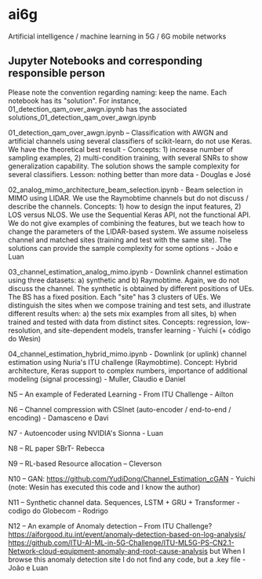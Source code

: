 # ai6g
Artificial intelligence / machine learning in 5G / 6G mobile networks

## Jupyter Notebooks and corresponding responsible person

Please note the convention regarding naming: keep the name. Each notebook has its "solution". For instance, 01_detection_qam_over_awgn.ipynb has the associated solutions_01_detection_qam_over_awgn.ipynb

01_detection_qam_over_awgn.ipynb – Classification with AWGN and artificial channels using several classifiers of scikit-learn, do not use Keras. We have the theoretical best result - Concepts: 1) increase number of sampling examples, 2) multi-condition training, with several SNRs to show generalization capability. The solution shows the sample complexity for several classifiers. Lesson: nothing better than more data - Douglas e José

02_analog_mimo_architecture_beam_selection.ipynb - Beam selection in MIMO using LIDAR. We use the Raymobtime channels but do not discuss / describe the channels. Concepts: 1) how to design the input features, 2) LOS versus NLOS. We use the Sequential Keras API, not the functional API. We do not give examples of combining the features, but we teach how to change the parameters of the LIDAR-based system. We assume noiseless channel and matched sites (training and test with the same site). The solutions can provide the sample complexity for some options - João e Luan

03_channel_estimation_analog_mimo.ipynb - Downlink channel estimation using three datasets: a) synthetic and b) Raymobtime. Again, we do not discuss the channel. The synthetic is obtained by different positions of UEs. The BS has a fixed position. Each "site" has 3 clusters of UEs. We distinguish the sites when we compose training and test sets, and illustrate different results when: a) the sets mix examples from all sites, b) when trained and tested with data from distinct sites. Concepts: regression, low-resolution, and site-dependent models, transfer learning - Yuichi (+ código do Wesin)

04_channel_estimation_hybrid_mimo.ipynb - Downlink (or uplink) channel estimation using Nuria's ITU challenge (Raymobtime). Concept: Hybrid architecture, Keras support to complex numbers, importance of additional modeling (signal processing) - Muller, Claudio e Daniel

N5 – An example of Federated Learning - From ITU Challenge - Ailton

N6 – Channel compression with CSInet (auto-encoder / end-to-end / encoding) - Damasceno e Davi

N7 - Autoencoder using NVIDIA's Sionna - Luan 

N8 – RL paper SBrT- Rebecca

N9 – RL-based Resource allocation – Cleverson

N10 – GAN: https://github.com/YudiDong/Channel_Estimation_cGAN - Yuichi (note: Wesin has executed this code and I know the author)

N11 – Synthetic channel data. Sequences, LSTM + GRU + Transformer - codigo do Globecom - Rodrigo

N12 – An example of Anomaly detection – From ITU Challenge? 
https://aiforgood.itu.int/event/anomaly-detection-based-on-log-analysis/
https://github.com/ITU-AI-ML-in-5G-Challenge/ITU-ML5G-PS-CN2.1-Network-cloud-equipment-anomaly-and-root-cause-analysis
but When I browse this anomaly detection site I do not find any code, but a .key file - João e Luan
